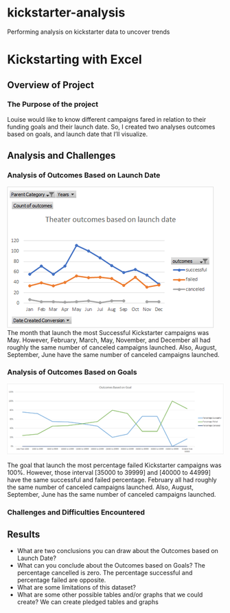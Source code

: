 # kickstarter-analysis
Performing analysis on kickstarter data to uncover trends
# Kickstarting with Excel
## Overview of Project
### The Purpose of the project 
   
Louise would like to know different campaigns fared in relation to their funding goals and their launch date. So, I created two analyses outcomes based on goals, and launch date that I’ll visualize.
## Analysis and Challenges
### Analysis of Outcomes Based on Launch Date
![Therater Outcomes_vs_Launch](https://github.com/MichaelAnalytic/kickstarter-analysis/blob/main/Ressources%201/Theater_Outcomes_vs_Launch.png)
The month that launch the most Successful Kickstarter campaigns was May. However, February, March, May, November, and December all had roughly the same number of canceled campaigns launched. Also, August, September, June have the same number of canceled campaigns launched.
### Analysis of Outcomes Based on Goals
![Outcomes_vs_Goal](https://github.com/MichaelAnalytic/kickstarter-analysis/blob/main/Ressources%201/Outcomes_vs_Goal.png)

   The goal that launch the most percentage failed Kickstarter campaigns was 100%. However, those interval [35000 to 39999] and [40000 to 44999] have the same successful and failed percentage. February all had roughly the same number of canceled campaigns launched. Also, August, September, June has the same number of canceled campaigns launched.
### Challenges and Difficulties Encountered
## Results
- What are two conclusions you can draw about the Outcomes based on Launch Date?
- What can you conclude about the Outcomes based on Goals?
The percentage cancelled is zero. The percentage successful and percentage failed are opposite.
- What are some limitations of this dataset?
- What are some other possible tables and/or graphs that we could create?
We can create pledged tables and graphs

